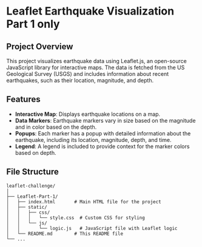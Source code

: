 # Leaflet Earthquake Visualization Part 1 only

## Project Overview

This project visualizes earthquake data using Leaflet.js, an open-source JavaScript library for interactive maps. The data is fetched from the US Geological Survey (USGS) and includes information about recent earthquakes, such as their location, magnitude, and depth.

## Features

- **Interactive Map**: Displays earthquake locations on a map.
- **Data Markers**: Earthquake markers vary in size based on the magnitude and in color based on the depth.
- **Popups**: Each marker has a popup with detailed information about the earthquake, including its location, magnitude, depth, and time.
- **Legend**: A legend is included to provide context for the marker colors based on depth.

## File Structure

```plaintext
leaflet-challenge/
│
├── Leaflet-Part-1/
│   ├── index.html       # Main HTML file for the project
│   ├── static/
│   │   ├── css/
│   │   │   └── style.css  # Custom CSS for styling
│   │   └── js/
│   │       └── logic.js   # JavaScript file with Leaflet logic
│   └── README.md        # This README file
└── ...
